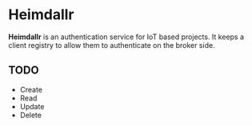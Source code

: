 # Heimdallr

**Heimdallr** is an authentication service for IoT based projects. It keeps a client registry to allow them to authenticate on the broker side.

## TODO

- Create
- Read
- Update
- Delete
